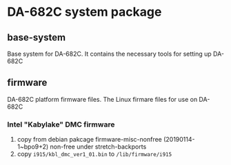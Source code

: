 # DA-682C system package

## base-system
Base system for DA-682C. 
It contains the necessary tools for setting up DA-682C

## firmware
DA-682C platform firmware files. 
The Linux firmare files for use on DA-682C

### Intel "Kabylake" DMC firmware
1. copy from debian pakcage firmware-misc-nonfree (20190114-1~bpo9+2) non-free under stretch-backports
2. copy `i915/kbl_dmc_ver1_01.bin` to `/lib/firmware/i915`
